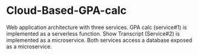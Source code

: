 # Cloud-Based-GPA-calc
Web application architecture with three services. GPA calc (service#1) is implemented as a serverless function. Show Transcript (Service#2) is implemented as a microservice. Both services access a database exposed as a microservice.
